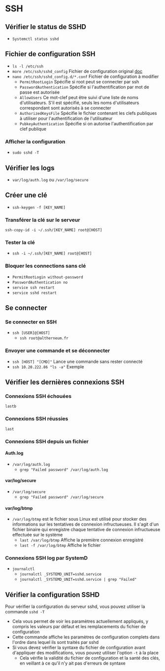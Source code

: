 # SSH
## Vérifier le status de SSHD
- `Systemctl status sshd`

## Fichier de configuration SSH
- `ls -l /etc/ssh`
- `more /etc/ssh/sshd_config` Fichier de configuration original [doc](https://www.delafond.org/traducmanfr/man/man5/sshd_config.5.html)
- `nano /etc/ssh/sshd_config.d/*.conf` Fichier de configuration à modifier
  - `PermitRootLogin` Spécifie si root peut se connecter par ssh
  - `PasswordAuthentication` Spécifie si l'authentification par mot de passe est autorisée
  - `AllowUsers` Ce mot-clef peut être suivi d'une liste de noms d'utilisateurs. S'il est spécifié, seuls les noms d'utilisateurs correspondant sont autorisés à se connecter
  - `AuthorizedKeysFile` Spécifie le fichier contenant les clefs publiques à utiliser pour l'authentification de l'utilisateur
  - `PubkeyAuthentication` Spécifie si on autorise l'authentification par clef publique
### Afficher la configuration
- `sudo sshd -T`

## Vérifier les logs
- `var/log/auth.log` ou `/var/log/secure`

## Créer une clé
- `ssh-keygen -f [KEY_NAME]`
### Transférer la clé sur le serveur
`ssh-copy-id -i ~/.ssh/[KEY_NAME] root@[HOST]`
### Tester la clé
- `ssh -i ~/.ssh/[KEY_NAME] root@[HOST]`
### Bloquer les connections sans clé
- `PermitRootLogin without-password`
- `PasswordAuthentication no`
- `service ssh restart`
- `service sshd restart`

## Se connecter
### Se connecter en SSH
- `ssh [USER]@[HOST]`
  - `ssh root@altherneum.fr`
### Envoyer une commande et se déconnecter
- `ssh [HOST] "[CMD]"` Lance une commande sans rester connecté
- `ssh 10.20.222.86 "ls -a"` Exemple

## Vérifier les dernières connexions SSH
### Connexions SSH échouées
`lastb`
### Connexions SSH réussies
`last`
### Connexions SSH depuis un fichier
#### Auth.log
- `/var/log/auth.log`
  - `grep "Failed password" /var/log/auth.log`
#### var/log/secure
- `/var/log/secure`
  - `grep "Failed password" /var/log/secure`
#### var/log/btmp
- `/var/log/btmp` est le fichier sous Linux est utilisé pour stocker des informations sur les tentatives de connexion infructueuses.
Il s'agit d'un fichier binaire qui enregistre chaque tentative de connexion infructueuse effectuée sur le système
  - `last /var/log/btmp` Affiche la première connexion enregistré
  - `last -f /var/log/btmp` Affiche le fichier 
### Connexions SSH log par SystemD
- `journalctl`
  - `journalctl _SYSTEMD_UNIT=sshd.service`
  - `journalctl _SYSTEMD_UNIT=sshd.service | grep "Failed"`

## Vérifier la configuration SSHD
Pour vérifier la configuration du serveur sshd, vous pouvez utiliser la commande `sshd -T`

- Cela vous permet de voir les paramètres actuellement appliqués, y compris les valeurs par défaut et les remplacements du fichier de configuration
- Cette commande affiche les paramètres de configuration complets dans l'ordre dans lequel ils sont traités par sshd
- Si vous devez vérifier la syntaxe du fichier de configuration avant d'appliquer des modifications, vous pouvez utiliser l'option `-t` à la place
  - Cela vérifie la validité du fichier de configuration et la santé des clés, en veillant à ce qu'il n'y ait pas d'erreurs de syntaxe